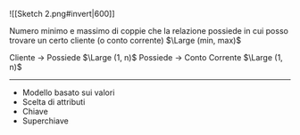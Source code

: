 ![[Sketch 2.png#invert|600]]

Numero minimo e massimo di coppie che la relazione possiede in cui posso trovare un certo cliente (o conto corrente)
$\Large (min, max)$  


Cliente -> Possiede $\Large (1, n)$ 
Possiede -> Conto Corrente $\Large (1, n)$ 

---

- Modello basato sui valori
- Scelta di attributi 
- Chiave 
- Superchiave

